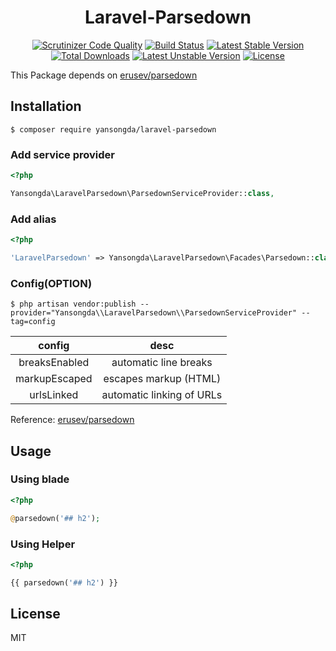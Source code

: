 <h1 align="center">Laravel-Parsedown</h1>

<p align="center">
<a href="https://scrutinizer-ci.com/g/yansongda/laravel-parsedown/?branch=master"><img src="https://scrutinizer-ci.com/g/yansongda/laravel-parsedown/badges/quality-score.png?b=master" alt="Scrutinizer Code Quality"></a>
<a href="https://scrutinizer-ci.com/g/yansongda/laravel-parsedown/build-status/master"><img src="https://scrutinizer-ci.com/g/yansongda/laravel-parsedown/badges/build.png?b=master" alt="Build Status"></a>
<a href="https://packagist.org/packages/yansongda/laravel-parsedown"><img src="https://poser.pugx.org/yansongda/laravel-parsedown/v/stable" alt="Latest Stable Version"></a>
<a href="https://packagist.org/packages/yansongda/laravel-parsedown"><img src="https://poser.pugx.org/yansongda/laravel-parsedown/downloads" alt="Total Downloads"></a>
<a href="https://packagist.org/packages/yansongda/laravel-parsedown"><img src="https://poser.pugx.org/yansongda/laravel-parsedown/v/unstable" alt="Latest Unstable Version"></a>
<a href="https://packagist.org/packages/yansongda/laravel-parsedown"><img src="https://poser.pugx.org/yansongda/laravel-parsedown/license" alt="License"></a>
</p>

This Package depends on [erusev/parsedown](https://github.com/erusev/parsedown)  

## Installation

```shell
$ composer require yansongda/laravel-parsedown
```

### Add service provider

```php
<?php

Yansongda\LaravelParsedown\ParsedownServiceProvider::class,
```

### Add alias

```php
<?php

'LaravelParsedown' => Yansongda\LaravelParsedown\Facades\Parsedown::class,
```

### Config(OPTION)

```shell
$ php artisan vendor:publish --provider="Yansongda\\LaravelParsedown\\ParsedownServiceProvider" --tag=config
```

|     config    |            desc            |
| :-----------: | :------------------------: |
| breaksEnabled | automatic line breaks      |
| markupEscaped | escapes markup (HTML)      |
| urlsLinked    | automatic linking of URLs  |

Reference: [erusev/parsedown](https://github.com/erusev/parsedown/wiki/Tutorial:-Get-Started)

## Usage

### Using blade
```php
<?php

@parsedown('## h2');
```

### Using Helper
```php
<?php

{{ parsedown('## h2') }}
```

## License

MIT
